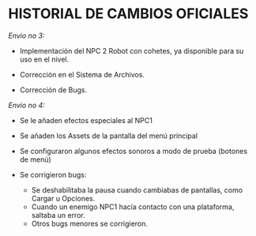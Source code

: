 # HISTORIAL DE CAMBIOS OFICIALES

_*Envio no 3:*_

  - Implementación del NPC 2 Robot con cohetes, ya disponible para su uso en el nivel.
  
  - Corrección en el Sistema de Archivos.
  
  - Corrección de Bugs.

_*Envio no 4:*_

  - Se le añaden efectos especiales al NPC1
  
  - Se añaden los Assets de la pantalla del menú principal

  - Se configuraron algunos efectos sonoros a modo de prueba (botones de menú)

  - Se corrigieron bugs:
	- Se deshabilitaba la pausa cuando cambiabas de pantallas, como Cargar u Opciones.
	- Cuando un enemigo NPC1 hacía contacto con una plataforma, saltaba un error.
	- Otros bugs menores se corrigieron.
